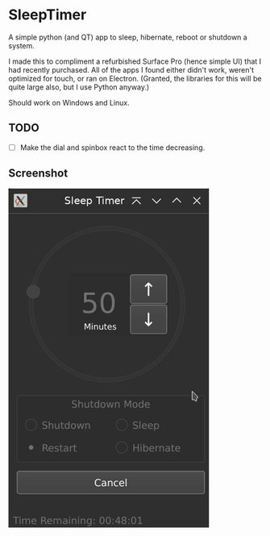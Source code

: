 # SleepTimer

A simple python (and QT) app to sleep, hibernate, reboot or shutdown a system.

I made this to compliment a refurbished Surface Pro (hence simple UI) that I had recently purchased. All of the apps I found either didn't work, weren't optimized for touch, or ran on Electron. (Granted, the libraries for this will be quite large also, but I use Python anyway.)

Should work on Windows and Linux.

## TODO

- [ ] Make the dial and spinbox react to the time decreasing.

## Screenshot

![img](Screenshot.jpg)